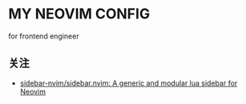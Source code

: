 # MY NEOVIM CONFIG

for frontend engineer

## 关注

- [sidebar-nvim/sidebar.nvim: A generic and modular lua sidebar for Neovim](https://github.com/sidebar-nvim/sidebar.nvim)
